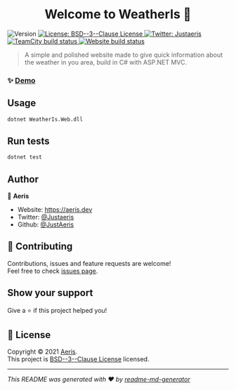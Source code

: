 <h1 align="center">Welcome to WeatherIs 👋</h1>
<p>
  <img alt="Version" src="https://img.shields.io/badge/version-1.0-blue.svg?cacheSeconds=2592000" />
  <a href="https://github.com/JustAeris/WeatherIs/blob/main/LICENSE.md" target="_blank">
    <img alt="License: BSD--3--Clause License" src="https://img.shields.io/badge/License-BSD--3--Clause License-yellow.svg" />
  </a>
  <a href="https://twitter.com/Justaeris" target="_blank">
    <img alt="Twitter: Justaeris" src="https://img.shields.io/twitter/follow/Justaeris.svg?style=social" />
  </a>
  <a href="https://teamcity.aeris.dev">
    <img src="https://teamcity.aeris.dev/app/rest/builds/buildType:id:WeatherIs_Build/statusIcon.svg" alt="TeamCity build status">
  </a>
  <a href="https://weatheris.aeris.dev">
    <img src="https://img.shields.io/website?down_color=red&down_message=down&up_color=green&up_message=up&url=https%3A%2F%2Fweatheris.aeris.dev" alt="Website build status">
  </a>
</p>

> A simple and polished website made to give quick information about the weather in you area, build in C# with ASP.NET MVC.

### ✨ [Demo](https://weatheris.aeris.dev)

## Usage

```sh
dotnet WeatherIs.Web.dll
```

## Run tests

```sh
dotnet test
```

## Author

👤 **Aeris**

* Website: https://aeris.dev
* Twitter: [@Justaeris](https://twitter.com/Justaeris)
* Github: [@JustAeris](https://github.com/JustAeris)

## 🤝 Contributing

Contributions, issues and feature requests are welcome!<br />Feel free to check [issues page](https://github.com/JustAeris/WeatherIs/issues). 

## Show your support

Give a ⭐️ if this project helped you!

## 📝 License

Copyright © 2021 [Aeris](https://github.com/JustAeris).<br />
This project is [BSD--3--Clause License](https://github.com/JustAeris/WeatherIs/blob/main/LICENSE.md) licensed.

***
_This README was generated with ❤️ by [readme-md-generator](https://github.com/kefranabg/readme-md-generator)_
